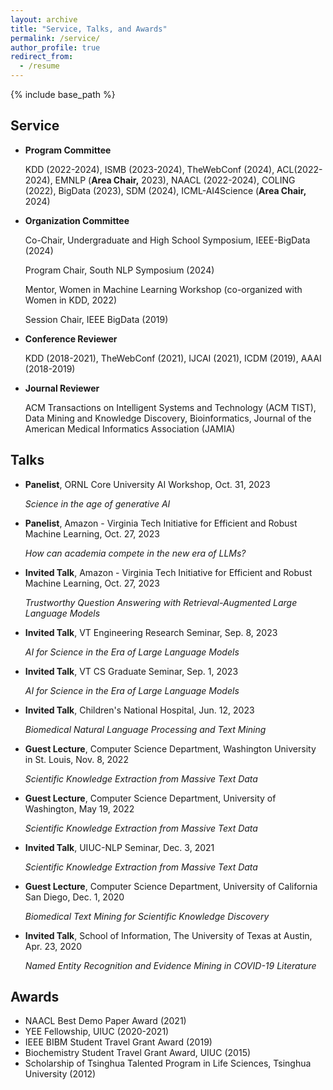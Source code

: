 ```yaml
---
layout: archive
title: "Service, Talks, and Awards"
permalink: /service/
author_profile: true
redirect_from:
  - /resume
---
```


{% include base_path %}

## Service

- **Program Committee**

  KDD (2022-2024), ISMB (2023-2024), TheWebConf (2024), ACL(2022-2024), EMNLP (**Area Chair,** 2023), NAACL (2022-2024), COLING (2022), BigData (2023), SDM (2024), ICML-AI4Science (**Area Chair,** 2024)
  
- **Organization Committee**

  Co-Chair, Undergraduate and High School Symposium, IEEE-BigData (2024)
  
  Program Chair, South NLP Symposium (2024)

  Mentor, Women in Machine Learning Workshop (co-organized with Women in KDD, 2022)

  Session Chair, IEEE BigData (2019)
  
- **Conference Reviewer**

  KDD (2018-2021), TheWebConf (2021), IJCAI (2021), ICDM (2019), AAAI (2018-2019)

- **Journal Reviewer**

  ACM Transactions on Intelligent Systems and Technology (ACM TIST), Data Mining and Knowledge Discovery, Bioinformatics, Journal of the American Medical Informatics Association (JAMIA)


## Talks
- **Panelist**, ORNL Core University AI Workshop, Oct. 31, 2023

  _Science in the age of generative AI_

- **Panelist**, Amazon - Virginia Tech Initiative for Efficient and Robust Machine Learning, Oct. 27, 2023
    
  _How can academia compete in the new era of LLMs?_

- **Invited Talk**, Amazon - Virginia Tech Initiative for Efficient and Robust Machine Learning, Oct. 27, 2023

  _Trustworthy Question Answering with Retrieval-Augmented Large Language Models_

- **Invited Talk**, VT Engineering Research Seminar, Sep. 8, 2023

  _AI for Science in the Era of Large Language Models_

- **Invited Talk**, VT CS Graduate Seminar, Sep. 1, 2023

  _AI for Science in the Era of Large Language Models_
  
- **Invited Talk**, Children's National Hospital, Jun. 12, 2023

  _Biomedical Natural Language Processing and Text Mining_
  
- **Guest Lecture**, Computer Science Department, Washington University in St. Louis, Nov. 8, 2022

  _Scientific Knowledge Extraction from Massive Text Data_

- **Guest Lecture**, Computer Science Department, University of Washington, May 19, 2022

  _Scientific Knowledge Extraction from Massive Text Data_

- **Invited Talk**, UIUC-NLP Seminar, Dec. 3, 2021

  _Scientific Knowledge Extraction from Massive Text Data_

- **Guest Lecture**, Computer Science Department, University of California San Diego, Dec. 1, 2020

  _Biomedical Text Mining for Scientific Knowledge Discovery_

- **Invited Talk**, School of Information, The University of Texas at Austin, Apr. 23, 2020

  _Named Entity Recognition and Evidence Mining in COVID-19 Literature_


## Awards

- NAACL Best Demo Paper Award (2021)
- YEE Fellowship, UIUC (2020-2021)
- IEEE BIBM Student Travel Grant Award (2019)
- Biochemistry Student Travel Grant Award, UIUC (2015)
- Scholarship of Tsinghua Talented Program in Life Sciences, Tsinghua University (2012)

